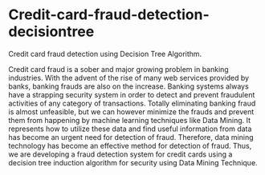 # Credit-card-fraud-detection-decisiontree
Credit card fraud detection using Decision Tree Algorithm.


Credit card fraud is a sober and major growing problem in banking industries. With the advent of the rise of many web services provided by banks, banking frauds are also on the increase. Banking systems always have a strapping security system in order to detect and prevent fraudulent activities of any category of transactions.
Totally eliminating banking fraud is almost unfeasible, but we can however minimize the frauds and prevent them from happening by machine learning techniques like Data Mining. It represents how to utilize these data and find useful information from data has become an urgent need for detection of fraud.
Therefore, data mining technology has become an effective method for detection of fraud. Thus, we are developing a fraud detection system for credit cards using a decision tree induction algorithm for security using Data Mining Technique.
